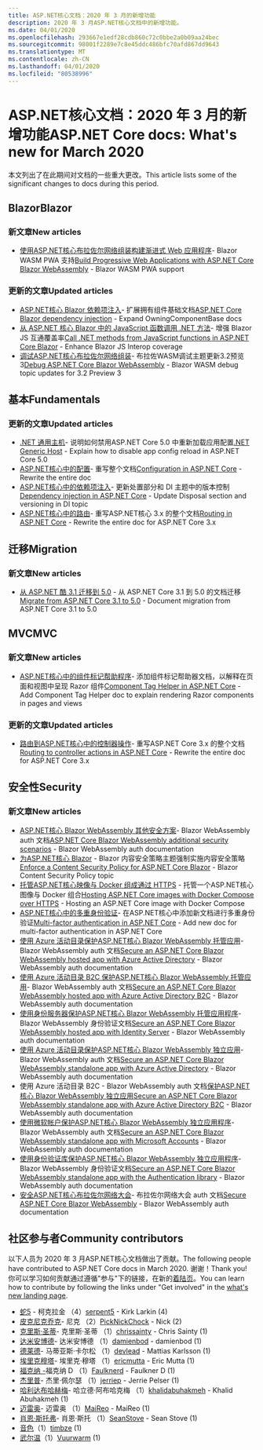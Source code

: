 ```yaml
---
title: ASP.NET核心文档：2020 年 3 月的新增功能
description: 2020 年 3 月ASP.NET核心文档中的新增功能。
ms.date: 04/01/2020
ms.openlocfilehash: 293667e1edf28cdb860c72c0bbe2a0b09aa24bec
ms.sourcegitcommit: 98001f2289e7c8e45ddc486bfc70afd867dd9643
ms.translationtype: MT
ms.contentlocale: zh-CN
ms.lasthandoff: 04/01/2020
ms.locfileid: "80538996"
---
```

# <a name="aspnet-core-docs-whats-new-for-march-2020"></a><span data-ttu-id="c34ba-103">ASP.NET核心文档：2020 年 3 月的新增功能</span><span class="sxs-lookup"><span data-stu-id="c34ba-103">ASP.NET Core docs: What's new for March 2020</span></span>

<span data-ttu-id="c34ba-104">本文列出了在此期间对文档的一些重大更改。</span><span class="sxs-lookup"><span data-stu-id="c34ba-104">This article lists some of the significant changes to docs during this period.</span></span>

## <a name="blazor"></a><span data-ttu-id="c34ba-105">Blazor</span><span class="sxs-lookup"><span data-stu-id="c34ba-105">Blazor</span></span>

### <a name="new-articles"></a><span data-ttu-id="c34ba-106">新文章</span><span class="sxs-lookup"><span data-stu-id="c34ba-106">New articles</span></span>

- <span data-ttu-id="c34ba-107">[使用ASP.NET核心布拉佐尔网络组装构建渐进式 Web 应用程序](../blazor/progressive-web-app.md)- Blazor WASM PWA 支持</span><span class="sxs-lookup"><span data-stu-id="c34ba-107">[Build Progressive Web Applications with ASP.NET Core Blazor WebAssembly](../blazor/progressive-web-app.md) - Blazor WASM PWA support</span></span>

### <a name="updated-articles"></a><span data-ttu-id="c34ba-108">更新的文章</span><span class="sxs-lookup"><span data-stu-id="c34ba-108">Updated articles</span></span>

- <span data-ttu-id="c34ba-109">[ASP.NET核心 Blazor 依赖项注入](../blazor/dependency-injection.md)- 扩展拥有组件基础文档</span><span class="sxs-lookup"><span data-stu-id="c34ba-109">[ASP.NET Core Blazor dependency injection](../blazor/dependency-injection.md) - Expand OwningComponentBase docs</span></span>
- <span data-ttu-id="c34ba-110">[从 ASP.NET 核心 Blazor 中的 JavaScript 函数调用 .NET 方法](../blazor/call-dotnet-from-javascript.md)- 增强 Blazor JS 互通覆盖率</span><span class="sxs-lookup"><span data-stu-id="c34ba-110">[Call .NET methods from JavaScript functions in ASP.NET Core Blazor](../blazor/call-dotnet-from-javascript.md) - Enhance Blazor JS Interop coverage</span></span>
- <span data-ttu-id="c34ba-111">[调试ASP.NET核心布拉佐尔网络组装](../blazor/debug.md)- 布拉佐WASM调试主题更新3.2预览3</span><span class="sxs-lookup"><span data-stu-id="c34ba-111">[Debug ASP.NET Core Blazor WebAssembly](../blazor/debug.md) - Blazor WASM debug topic updates for 3.2 Preview 3</span></span>

## <a name="fundamentals"></a><span data-ttu-id="c34ba-112">基本</span><span class="sxs-lookup"><span data-stu-id="c34ba-112">Fundamentals</span></span>

### <a name="updated-articles"></a><span data-ttu-id="c34ba-113">更新的文章</span><span class="sxs-lookup"><span data-stu-id="c34ba-113">Updated articles</span></span>

- <span data-ttu-id="c34ba-114">[.NET 通用主机](../fundamentals/host/generic-host.md)- 说明如何禁用ASP.NET Core 5.0 中重新加载应用配置</span><span class="sxs-lookup"><span data-stu-id="c34ba-114">[.NET Generic Host](../fundamentals/host/generic-host.md) - Explain how to disable app config reload in ASP.NET Core 5.0</span></span>
- <span data-ttu-id="c34ba-115">[ASP.NET核心中的配置](../fundamentals/configuration/index.md)- 重写整个文档</span><span class="sxs-lookup"><span data-stu-id="c34ba-115">[Configuration in ASP.NET Core](../fundamentals/configuration/index.md) - Rewrite the entire doc</span></span>
- <span data-ttu-id="c34ba-116">[ASP.NET核心中的依赖项注入](../fundamentals/dependency-injection.md)- 更新处置部分和 DI 主题中的版本控制</span><span class="sxs-lookup"><span data-stu-id="c34ba-116">[Dependency injection in ASP.NET Core](../fundamentals/dependency-injection.md) - Update Disposal section and versioning in DI topic</span></span>
- <span data-ttu-id="c34ba-117">[ASP.NET核心中的路由](../fundamentals/routing.md)- 重写ASP.NET核心 3.x 的整个文档</span><span class="sxs-lookup"><span data-stu-id="c34ba-117">[Routing in ASP.NET Core](../fundamentals/routing.md) - Rewrite the entire doc for ASP.NET Core 3.x</span></span>

## <a name="migration"></a><span data-ttu-id="c34ba-118">迁移</span><span class="sxs-lookup"><span data-stu-id="c34ba-118">Migration</span></span>

### <a name="new-articles"></a><span data-ttu-id="c34ba-119">新文章</span><span class="sxs-lookup"><span data-stu-id="c34ba-119">New articles</span></span>

- <span data-ttu-id="c34ba-120">[从 ASP.NET 酷 3.1 迁移到 5.0](../migration/31-to-50.md) - 从 ASP.NET Core 3.1 到 5.0 的文档迁移</span><span class="sxs-lookup"><span data-stu-id="c34ba-120">[Migrate from ASP.NET Core 3.1 to 5.0](../migration/31-to-50.md) - Document migration from ASP.NET Core 3.1 to 5.0</span></span>

## <a name="mvc"></a><span data-ttu-id="c34ba-121">MVC</span><span class="sxs-lookup"><span data-stu-id="c34ba-121">MVC</span></span>

### <a name="new-articles"></a><span data-ttu-id="c34ba-122">新文章</span><span class="sxs-lookup"><span data-stu-id="c34ba-122">New articles</span></span>

- <span data-ttu-id="c34ba-123">[ASP.NET核心中的组件标记帮助程序](../mvc/views/tag-helpers/built-in/component-tag-helper.md)- 添加组件标记帮助器文档，以解释在页面和视图中呈现 Razor 组件</span><span class="sxs-lookup"><span data-stu-id="c34ba-123">[Component Tag Helper in ASP.NET Core](../mvc/views/tag-helpers/built-in/component-tag-helper.md) - Add Component Tag Helper doc to explain rendering Razor components in pages and views</span></span>

### <a name="updated-articles"></a><span data-ttu-id="c34ba-124">更新的文章</span><span class="sxs-lookup"><span data-stu-id="c34ba-124">Updated articles</span></span>

- <span data-ttu-id="c34ba-125">[路由到ASP.NET核心中的控制器操作](../mvc/controllers/routing.md)- 重写ASP.NET Core 3.x 的整个文档</span><span class="sxs-lookup"><span data-stu-id="c34ba-125">[Routing to controller actions in ASP.NET Core](../mvc/controllers/routing.md) - Rewrite the entire doc for ASP.NET Core 3.x</span></span>

## <a name="security"></a><span data-ttu-id="c34ba-126">安全性</span><span class="sxs-lookup"><span data-stu-id="c34ba-126">Security</span></span>

### <a name="new-articles"></a><span data-ttu-id="c34ba-127">新文章</span><span class="sxs-lookup"><span data-stu-id="c34ba-127">New articles</span></span>

- <span data-ttu-id="c34ba-128">[ASP.NET核心 Blazor WebAssembly 其他安全方案](../security/blazor/webassembly/additional-scenarios.md)- Blazor WebAssembly auth 文档</span><span class="sxs-lookup"><span data-stu-id="c34ba-128">[ASP.NET Core Blazor WebAssembly additional security scenarios](../security/blazor/webassembly/additional-scenarios.md) - Blazor WebAssembly auth documentation</span></span>
- <span data-ttu-id="c34ba-129">[为ASP.NET核心 Blazor](../security/blazor/content-security-policy.md) - Blazor 内容安全策略主题强制实施内容安全策略</span><span class="sxs-lookup"><span data-stu-id="c34ba-129">[Enforce a Content Security Policy for ASP.NET Core Blazor](../security/blazor/content-security-policy.md) - Blazor Content Security Policy topic</span></span>
- <span data-ttu-id="c34ba-130">[托管ASP.NET核心映像与 Docker 组成通过 HTTPS](../security/docker-compose-https.md) - 托管一个ASP.NET核心图像与 Docker 组合</span><span class="sxs-lookup"><span data-stu-id="c34ba-130">[Hosting ASP.NET Core images with Docker Compose over HTTPS](../security/docker-compose-https.md) - Hosting an ASP.NET Core image with Docker Compose</span></span>
- <span data-ttu-id="c34ba-131">[ASP.NET核心中的多重身份验证](../security/authentication/mfa.md)- 在ASP.NET核心中添加新文档进行多重身份验证</span><span class="sxs-lookup"><span data-stu-id="c34ba-131">[Multi-factor authentication in ASP.NET Core](../security/authentication/mfa.md) - Add new doc for multi-factor authentication in ASP.NET Core</span></span>
- <span data-ttu-id="c34ba-132">[使用 Azure 活动目录保护ASP.NET核心 Blazor WebAssembly 托管应用](../security/blazor/webassembly/hosted-with-azure-active-directory.md)- Blazor WebAssembly auth 文档</span><span class="sxs-lookup"><span data-stu-id="c34ba-132">[Secure an ASP.NET Core Blazor WebAssembly hosted app with Azure Active Directory](../security/blazor/webassembly/hosted-with-azure-active-directory.md) - Blazor WebAssembly auth documentation</span></span>
- <span data-ttu-id="c34ba-133">[使用 Azure 活动目录 B2C 保护ASP.NET核心 Blazor WebAssembly 托管应用](../security/blazor/webassembly/hosted-with-azure-active-directory-b2c.md)- Blazor WebAssembly auth 文档</span><span class="sxs-lookup"><span data-stu-id="c34ba-133">[Secure an ASP.NET Core Blazor WebAssembly hosted app with Azure Active Directory B2C](../security/blazor/webassembly/hosted-with-azure-active-directory-b2c.md) - Blazor WebAssembly auth documentation</span></span>
- <span data-ttu-id="c34ba-134">[使用身份服务器保护ASP.NET核心 Blazor WebAssembly 托管应用程序](../security/blazor/webassembly/hosted-with-identity-server.md)- Blazor WebAssembly 身份验证文档</span><span class="sxs-lookup"><span data-stu-id="c34ba-134">[Secure an ASP.NET Core Blazor WebAssembly hosted app with Identity Server](../security/blazor/webassembly/hosted-with-identity-server.md) - Blazor WebAssembly auth documentation</span></span>
- <span data-ttu-id="c34ba-135">[使用 Azure 活动目录保护ASP.NET核心 Blazor WebAssembly 独立应用](../security/blazor/webassembly/standalone-with-azure-active-directory.md)- Blazor WebAssembly auth 文档</span><span class="sxs-lookup"><span data-stu-id="c34ba-135">[Secure an ASP.NET Core Blazor WebAssembly standalone app with Azure Active Directory](../security/blazor/webassembly/standalone-with-azure-active-directory.md) - Blazor WebAssembly auth documentation</span></span>
- <span data-ttu-id="c34ba-136">使用 Azure 活动目录 B2C - Blazor WebAssembly auth 文档[保护ASP.NET核心 Blazor WebAssembly 独立应用](../security/blazor/webassembly/standalone-with-azure-active-directory-b2c.md)</span><span class="sxs-lookup"><span data-stu-id="c34ba-136">[Secure an ASP.NET Core Blazor WebAssembly standalone app with Azure Active Directory B2C](../security/blazor/webassembly/standalone-with-azure-active-directory-b2c.md) - Blazor WebAssembly auth documentation</span></span>
- <span data-ttu-id="c34ba-137">[使用微软帐户保护ASP.NET核心 Blazor WebAssembly 独立应用程序](../security/blazor/webassembly/standalone-with-microsoft-accounts.md)- Blazor WebAssembly auth 文档</span><span class="sxs-lookup"><span data-stu-id="c34ba-137">[Secure an ASP.NET Core Blazor WebAssembly standalone app with Microsoft Accounts](../security/blazor/webassembly/standalone-with-microsoft-accounts.md) - Blazor WebAssembly auth documentation</span></span>
- <span data-ttu-id="c34ba-138">[使用身份验证库保护ASP.NET核心 Blazor WebAssembly 独立应用程序](../security/blazor/webassembly/standalone-with-authentication-library.md)- Blazor WebAssembly 身份验证文档</span><span class="sxs-lookup"><span data-stu-id="c34ba-138">[Secure an ASP.NET Core Blazor WebAssembly standalone app with the Authentication library](../security/blazor/webassembly/standalone-with-authentication-library.md) - Blazor WebAssembly auth documentation</span></span>
- <span data-ttu-id="c34ba-139">[安全ASP.NET核心布拉佐尔网络大会](../security/blazor/webassembly/index.md)- 布拉佐尔网络大会 auth 文档</span><span class="sxs-lookup"><span data-stu-id="c34ba-139">[Secure ASP.NET Core Blazor WebAssembly](../security/blazor/webassembly/index.md) - Blazor WebAssembly auth documentation</span></span>

## <a name="community-contributors"></a><span data-ttu-id="c34ba-140">社区参与者</span><span class="sxs-lookup"><span data-stu-id="c34ba-140">Community contributors</span></span>

<span data-ttu-id="c34ba-141">以下人员为 2020 年 3 月ASP.NET核心文档做出了贡献。</span><span class="sxs-lookup"><span data-stu-id="c34ba-141">The following people have contributed to ASP.NET Core docs in March 2020.</span></span> <span data-ttu-id="c34ba-142">谢谢！</span><span class="sxs-lookup"><span data-stu-id="c34ba-142">Thank you!</span></span> <span data-ttu-id="c34ba-143">你可以学习如何贡献通过遵循"参与"下的链接，在新的[着陆页](index.yml)。</span><span class="sxs-lookup"><span data-stu-id="c34ba-143">You can learn how to contribute by following the links under "Get involved" in the [what's new landing page](index.yml).</span></span>

- <span data-ttu-id="c34ba-144">[蛇5](https://github.com/serpent5) - 柯克拉金 （4）</span><span class="sxs-lookup"><span data-stu-id="c34ba-144">[serpent5](https://github.com/serpent5) - Kirk Larkin (4)</span></span>
- <span data-ttu-id="c34ba-145">[皮克尼克乔克](https://github.com/PickNickChock)- 尼克 （2）</span><span class="sxs-lookup"><span data-stu-id="c34ba-145">[PickNickChock](https://github.com/PickNickChock) - Nick (2)</span></span>
- <span data-ttu-id="c34ba-146">[克里斯·圣蒂](https://github.com/chrissainty)- 克里斯·圣蒂 （1）</span><span class="sxs-lookup"><span data-stu-id="c34ba-146">[chrissainty](https://github.com/chrissainty) - Chris Sainty (1)</span></span>
- <span data-ttu-id="c34ba-147">[达米安博德](https://github.com/damienbod)- 达米安博德 （1）</span><span class="sxs-lookup"><span data-stu-id="c34ba-147">[damienbod](https://github.com/damienbod) - damienbod (1)</span></span>
- <span data-ttu-id="c34ba-148">[德莱德](https://github.com/devlead)- 马蒂亚斯·卡尔松 （1）</span><span class="sxs-lookup"><span data-stu-id="c34ba-148">[devlead](https://github.com/devlead) - Mattias Karlsson (1)</span></span>
- <span data-ttu-id="c34ba-149">[埃里克穆塔](https://github.com/ericmutta)- 埃里克·穆塔 （1）</span><span class="sxs-lookup"><span data-stu-id="c34ba-149">[ericmutta](https://github.com/ericmutta) - Eric Mutta (1)</span></span>
- <span data-ttu-id="c34ba-150">[福克纳 -](https://github.com/Faulknerd)福克纳 D （1）</span><span class="sxs-lookup"><span data-stu-id="c34ba-150">[Faulknerd](https://github.com/Faulknerd) - Faulkner D (1)</span></span>
- <span data-ttu-id="c34ba-151">[杰里普](https://github.com/jerriep)- 杰里·佩尔瑟 （1）</span><span class="sxs-lookup"><span data-stu-id="c34ba-151">[jerriep](https://github.com/jerriep) - Jerrie Pelser (1)</span></span>
- <span data-ttu-id="c34ba-152">[哈利达布哈赫梅](https://github.com/khalidabuhakmeh)- 哈立德·阿布哈克梅 （1）</span><span class="sxs-lookup"><span data-stu-id="c34ba-152">[khalidabuhakmeh](https://github.com/khalidabuhakmeh) - Khalid Abuhakmeh (1)</span></span>
- <span data-ttu-id="c34ba-153">[迈雷奥](https://github.com/MaiReo)- 迈雷奥 （1）</span><span class="sxs-lookup"><span data-stu-id="c34ba-153">[MaiReo](https://github.com/MaiReo) - MaiReo (1)</span></span>
- <span data-ttu-id="c34ba-154">[肖恩·斯托弗](https://github.com/SeanStove)- 肖恩·斯托 （1）</span><span class="sxs-lookup"><span data-stu-id="c34ba-154">[SeanStove](https://github.com/SeanStove) - Sean Stove (1)</span></span>
- <span data-ttu-id="c34ba-155">[音色](https://github.com/timbze)（1）</span><span class="sxs-lookup"><span data-stu-id="c34ba-155">[timbze](https://github.com/timbze) (1)</span></span>
- <span data-ttu-id="c34ba-156">[武尔温](https://github.com/Vuurwarm)（1）</span><span class="sxs-lookup"><span data-stu-id="c34ba-156">[Vuurwarm](https://github.com/Vuurwarm) (1)</span></span>

